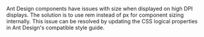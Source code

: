 Ant Design components have issues with size when displayed on high DPI displays. The solution is to use rem instead of px for component sizing internally. This issue can be resolved by updating the CSS logical properties in Ant Design's compatible style guide.
